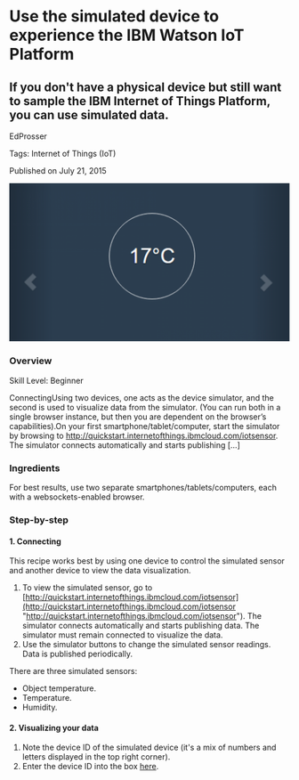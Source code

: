 # Use the simulated device to experience the IBM Watson IoT Platform
## If you don't have a physical device but still want to sample the IBM Internet of Things Platform, you can use simulated data.

EdProsser

Tags: Internet of Things (IoT)

Published on July 21, 2015

![](images/iotsim-1024x576.png)

### Overview

Skill Level: Beginner

ConnectingUsing two devices, one acts as the device simulator, and the second is used to visualize data from the simulator. (You can run both in a single browser instance, but then you are dependent on the browser&#8217;s capabilities).On your first smartphone/tablet/computer, start the simulator by browsing to http://quickstart.internetofthings.ibmcloud.com/iotsensor. The simulator connects automatically and starts publishing [&hellip;]

### Ingredients

For best results, use two separate smartphones/tablets/computers, each with a websockets-enabled browser.

### Step-by-step

#### 1. Connecting

This recipe works best by using one device to control the simulated sensor and another device to view the data visualization.

1.  To view the simulated sensor, go to [http://quickstart.internetofthings.ibmcloud.com/iotsensor](http://quickstart.internetofthings.ibmcloud.com/iotsensor "http://quickstart.internetofthings.ibmcloud.com/iotsensor"). The simulator connects automatically and starts publishing data. The simulator must remain connected to visualize the data.
2.  Use the simulator buttons to change the simulated sensor readings. Data is published periodically.

There are three simulated sensors:

*   Object temperature.
*   Temperature.
*   Humidity.

#### 2. Visualizing your data

1.  Note the device ID of the simulated device (it's a mix of numbers and letters displayed in the top right corner).
2.  Enter the device ID into the box [here](https://quickstart.internetofthings.ibmcloud.com/?deviceId=#/).
